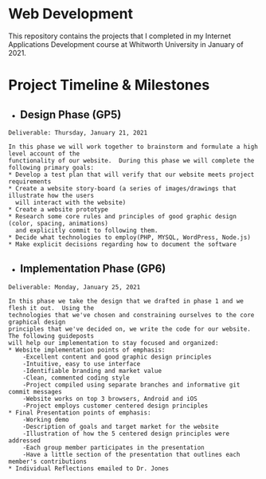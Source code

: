 # Web Development

This repository contains the projects that I completed in my Internet Applications Development course at Whitworth University in January of 2021.

# Project Timeline & Milestones

   * ## Design Phase (GP5)

    Deliverable: Thursday, January 21, 2021

    In this phase we will work together to brainstorm and formulate a high level account of the 
    functionality of our website.  During this phase we will complete the following primary goals:
    * Develop a test plan that will verify that our website meets project requirements
    * Create a website story-board (a series of images/drawings that illustrate how the users   
      will interact with the website)
    * Create a website prototype
    * Research some core rules and principles of good graphic design (color, spacing, animations) 
      and explicitly commit to following them.
    * Decide what technologies to employ(PHP, MYSQL, WordPress, Node.js) 
    * Make explicit decisions regarding how to document the software

   * ## Implementation Phase (GP6)
  
    Deliverable: Monday, January 25, 2021

    In this phase we take the design that we drafted in phase 1 and we flesh it out.  Using the
    technologies that we've chosen and constraining ourselves to the core graphical design 
    principles that we've decided on, we write the code for our website. The following guideposts 
    will help our implementation to stay focused and organized:
    * Website implementation points of emphasis:
	    -Excellent content and good graphic design principles
	    -Intuitive, easy to use interface
	    -Identifiable branding and market value
	    -Clean, commented coding style
	    -Project compiled using separate branches and informative git commit messages
	    -Website works on top 3 browsers, Android and iOS
	    -Project employs customer centered design principles
    * Final Presentation points of emphasis:
	    -Working demo
	    -Description of goals and target market for the website
	    -Illustration of how the 5 centered design principles were addressed
	    -Each group member participates in the presentation
	    -Have a little section of the presentation that outlines each member's contributions
    * Individual Reflections emailed to Dr. Jones